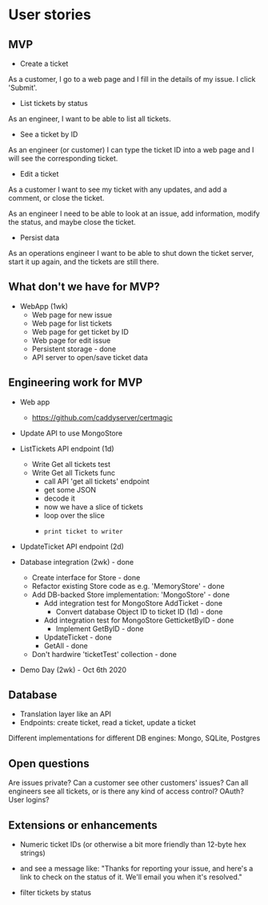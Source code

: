 # User stories

## MVP

* Create a ticket

As a customer, I go to a web page and I fill in the details of my issue. I click 'Submit'.

* List tickets by status

As an engineer, I want to be able to list all tickets.

* See a ticket by ID

As an engineer (or customer) I can type the ticket ID into a web page and I will see the corresponding ticket.

* Edit a ticket

As a customer I want to see my ticket with any updates, and add a comment, or close the ticket.

As an engineer I need to be able to look at an issue, add information, modify the status, and maybe close the ticket.

* Persist data

As an operations engineer I want to be able to shut down the ticket server, start it up again, and the tickets are still there.

## What don't we have for MVP?

* WebApp (1wk)
  * Web page for new issue
  * Web page for list tickets
  * Web page for get ticket by ID
  * Web page for edit issue
  * Persistent storage - done
  * API server to open/save ticket data

## Engineering work for MVP

* Web app
  * https://github.com/caddyserver/certmagic

* Update API to use MongoStore

* ListTickets API endpoint (1d)
    * Write Get all tickets test
    * Write Get all Tickets func
      * call API 'get all tickets' endpoint
      * get some JSON
      * decode it
      * now we have a slice of tickets
      * loop over the slice
      * 	print ticket to writer

* UpdateTicket API endpoint (2d)

* Database integration (2wk) - done
  * Create interface for Store - done
  * Refactor existing Store code as e.g. 'MemoryStore' - done
  * Add DB-backed Store implementation: 'MongoStore' - done
    * Add integration test for MongoStore AddTicket - done
      * Convert database Object ID to ticket ID (1d) - done
    * Add integration test for MongoStore GetticketByID - done
      * Implement GetByID - done
    * UpdateTicket - done
    * GetAll - done
  * Don't hardwire 'ticketTest' collection - done

* Demo Day (2wk) - Oct 6th 2020

## Database

* Translation layer like an API
* Endpoints: create ticket, read a ticket, update a ticket

Different implementations for different DB engines: Mongo, SQLite, Postgres

## Open questions

Are issues private? Can a customer see other customers' issues? Can all engineers see all tickets, or is there any kind of access control? OAuth? User logins?

## Extensions or enhancements

* Numeric ticket IDs (or otherwise a bit more friendly than 12-byte hex strings)

* and see a message like: "Thanks for reporting your issue, and here's a link to check on the status of it. We'll email you when it's resolved."

* filter tickets by status
